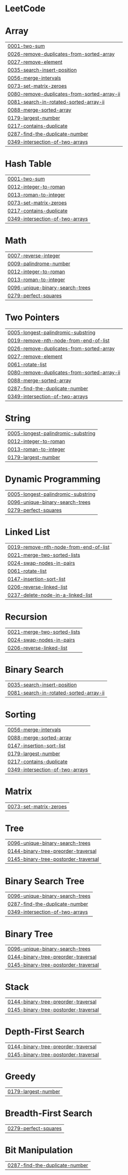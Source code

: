 # LeetCode


# Array
|  |
| ------- |
| [0001-two-sum](https://github.com/suditisarkar/LeetCode/tree/master/0001-two-sum) |
| [0026-remove-duplicates-from-sorted-array](https://github.com/suditisarkar/LeetCode/tree/master/0026-remove-duplicates-from-sorted-array) |
| [0027-remove-element](https://github.com/suditisarkar/LeetCode/tree/master/0027-remove-element) |
| [0035-search-insert-position](https://github.com/suditisarkar/LeetCode/tree/master/0035-search-insert-position) |
| [0056-merge-intervals](https://github.com/suditisarkar/LeetCode/tree/master/0056-merge-intervals) |
| [0073-set-matrix-zeroes](https://github.com/suditisarkar/LeetCode/tree/master/0073-set-matrix-zeroes) |
| [0080-remove-duplicates-from-sorted-array-ii](https://github.com/suditisarkar/LeetCode/tree/master/0080-remove-duplicates-from-sorted-array-ii) |
| [0081-search-in-rotated-sorted-array-ii](https://github.com/suditisarkar/LeetCode/tree/master/0081-search-in-rotated-sorted-array-ii) |
| [0088-merge-sorted-array](https://github.com/suditisarkar/LeetCode/tree/master/0088-merge-sorted-array) |
| [0179-largest-number](https://github.com/suditisarkar/LeetCode/tree/master/0179-largest-number) |
| [0217-contains-duplicate](https://github.com/suditisarkar/LeetCode/tree/master/0217-contains-duplicate) |
| [0287-find-the-duplicate-number](https://github.com/suditisarkar/LeetCode/tree/master/0287-find-the-duplicate-number) |
| [0349-intersection-of-two-arrays](https://github.com/suditisarkar/LeetCode/tree/master/0349-intersection-of-two-arrays) |
# Hash Table
|  |
| ------- |
| [0001-two-sum](https://github.com/suditisarkar/LeetCode/tree/master/0001-two-sum) |
| [0012-integer-to-roman](https://github.com/suditisarkar/LeetCode/tree/master/0012-integer-to-roman) |
| [0013-roman-to-integer](https://github.com/suditisarkar/LeetCode/tree/master/0013-roman-to-integer) |
| [0073-set-matrix-zeroes](https://github.com/suditisarkar/LeetCode/tree/master/0073-set-matrix-zeroes) |
| [0217-contains-duplicate](https://github.com/suditisarkar/LeetCode/tree/master/0217-contains-duplicate) |
| [0349-intersection-of-two-arrays](https://github.com/suditisarkar/LeetCode/tree/master/0349-intersection-of-two-arrays) |
# Math
|  |
| ------- |
| [0007-reverse-integer](https://github.com/suditisarkar/LeetCode/tree/master/0007-reverse-integer) |
| [0009-palindrome-number](https://github.com/suditisarkar/LeetCode/tree/master/0009-palindrome-number) |
| [0012-integer-to-roman](https://github.com/suditisarkar/LeetCode/tree/master/0012-integer-to-roman) |
| [0013-roman-to-integer](https://github.com/suditisarkar/LeetCode/tree/master/0013-roman-to-integer) |
| [0096-unique-binary-search-trees](https://github.com/suditisarkar/LeetCode/tree/master/0096-unique-binary-search-trees) |
| [0279-perfect-squares](https://github.com/suditisarkar/LeetCode/tree/master/0279-perfect-squares) |
# Two Pointers
|  |
| ------- |
| [0005-longest-palindromic-substring](https://github.com/suditisarkar/LeetCode/tree/master/0005-longest-palindromic-substring) |
| [0019-remove-nth-node-from-end-of-list](https://github.com/suditisarkar/LeetCode/tree/master/0019-remove-nth-node-from-end-of-list) |
| [0026-remove-duplicates-from-sorted-array](https://github.com/suditisarkar/LeetCode/tree/master/0026-remove-duplicates-from-sorted-array) |
| [0027-remove-element](https://github.com/suditisarkar/LeetCode/tree/master/0027-remove-element) |
| [0061-rotate-list](https://github.com/suditisarkar/LeetCode/tree/master/0061-rotate-list) |
| [0080-remove-duplicates-from-sorted-array-ii](https://github.com/suditisarkar/LeetCode/tree/master/0080-remove-duplicates-from-sorted-array-ii) |
| [0088-merge-sorted-array](https://github.com/suditisarkar/LeetCode/tree/master/0088-merge-sorted-array) |
| [0287-find-the-duplicate-number](https://github.com/suditisarkar/LeetCode/tree/master/0287-find-the-duplicate-number) |
| [0349-intersection-of-two-arrays](https://github.com/suditisarkar/LeetCode/tree/master/0349-intersection-of-two-arrays) |
# String
|  |
| ------- |
| [0005-longest-palindromic-substring](https://github.com/suditisarkar/LeetCode/tree/master/0005-longest-palindromic-substring) |
| [0012-integer-to-roman](https://github.com/suditisarkar/LeetCode/tree/master/0012-integer-to-roman) |
| [0013-roman-to-integer](https://github.com/suditisarkar/LeetCode/tree/master/0013-roman-to-integer) |
| [0179-largest-number](https://github.com/suditisarkar/LeetCode/tree/master/0179-largest-number) |
# Dynamic Programming
|  |
| ------- |
| [0005-longest-palindromic-substring](https://github.com/suditisarkar/LeetCode/tree/master/0005-longest-palindromic-substring) |
| [0096-unique-binary-search-trees](https://github.com/suditisarkar/LeetCode/tree/master/0096-unique-binary-search-trees) |
| [0279-perfect-squares](https://github.com/suditisarkar/LeetCode/tree/master/0279-perfect-squares) |
# Linked List
|  |
| ------- |
| [0019-remove-nth-node-from-end-of-list](https://github.com/suditisarkar/LeetCode/tree/master/0019-remove-nth-node-from-end-of-list) |
| [0021-merge-two-sorted-lists](https://github.com/suditisarkar/LeetCode/tree/master/0021-merge-two-sorted-lists) |
| [0024-swap-nodes-in-pairs](https://github.com/suditisarkar/LeetCode/tree/master/0024-swap-nodes-in-pairs) |
| [0061-rotate-list](https://github.com/suditisarkar/LeetCode/tree/master/0061-rotate-list) |
| [0147-insertion-sort-list](https://github.com/suditisarkar/LeetCode/tree/master/0147-insertion-sort-list) |
| [0206-reverse-linked-list](https://github.com/suditisarkar/LeetCode/tree/master/0206-reverse-linked-list) |
| [0237-delete-node-in-a-linked-list](https://github.com/suditisarkar/LeetCode/tree/master/0237-delete-node-in-a-linked-list) |
# Recursion
|  |
| ------- |
| [0021-merge-two-sorted-lists](https://github.com/suditisarkar/LeetCode/tree/master/0021-merge-two-sorted-lists) |
| [0024-swap-nodes-in-pairs](https://github.com/suditisarkar/LeetCode/tree/master/0024-swap-nodes-in-pairs) |
| [0206-reverse-linked-list](https://github.com/suditisarkar/LeetCode/tree/master/0206-reverse-linked-list) |
# Binary Search
|  |
| ------- |
| [0035-search-insert-position](https://github.com/suditisarkar/LeetCode/tree/master/0035-search-insert-position) |
| [0081-search-in-rotated-sorted-array-ii](https://github.com/suditisarkar/LeetCode/tree/master/0081-search-in-rotated-sorted-array-ii) |
# Sorting
|  |
| ------- |
| [0056-merge-intervals](https://github.com/suditisarkar/LeetCode/tree/master/0056-merge-intervals) |
| [0088-merge-sorted-array](https://github.com/suditisarkar/LeetCode/tree/master/0088-merge-sorted-array) |
| [0147-insertion-sort-list](https://github.com/suditisarkar/LeetCode/tree/master/0147-insertion-sort-list) |
| [0179-largest-number](https://github.com/suditisarkar/LeetCode/tree/master/0179-largest-number) |
| [0217-contains-duplicate](https://github.com/suditisarkar/LeetCode/tree/master/0217-contains-duplicate) |
| [0349-intersection-of-two-arrays](https://github.com/suditisarkar/LeetCode/tree/master/0349-intersection-of-two-arrays) |
# Matrix
|  |
| ------- |
| [0073-set-matrix-zeroes](https://github.com/suditisarkar/LeetCode/tree/master/0073-set-matrix-zeroes) |
# Tree
|  |
| ------- |
| [0096-unique-binary-search-trees](https://github.com/suditisarkar/LeetCode/tree/master/0096-unique-binary-search-trees) |
| [0144-binary-tree-preorder-traversal](https://github.com/suditisarkar/LeetCode/tree/master/0144-binary-tree-preorder-traversal) |
| [0145-binary-tree-postorder-traversal](https://github.com/suditisarkar/LeetCode/tree/master/0145-binary-tree-postorder-traversal) |
# Binary Search Tree
|  |
| ------- |
| [0096-unique-binary-search-trees](https://github.com/suditisarkar/LeetCode/tree/master/0096-unique-binary-search-trees) |
| [0287-find-the-duplicate-number](https://github.com/suditisarkar/LeetCode/tree/master/0287-find-the-duplicate-number) |
| [0349-intersection-of-two-arrays](https://github.com/suditisarkar/LeetCode/tree/master/0349-intersection-of-two-arrays) |
# Binary Tree
|  |
| ------- |
| [0096-unique-binary-search-trees](https://github.com/suditisarkar/LeetCode/tree/master/0096-unique-binary-search-trees) |
| [0144-binary-tree-preorder-traversal](https://github.com/suditisarkar/LeetCode/tree/master/0144-binary-tree-preorder-traversal) |
| [0145-binary-tree-postorder-traversal](https://github.com/suditisarkar/LeetCode/tree/master/0145-binary-tree-postorder-traversal) |
# Stack
|  |
| ------- |
| [0144-binary-tree-preorder-traversal](https://github.com/suditisarkar/LeetCode/tree/master/0144-binary-tree-preorder-traversal) |
| [0145-binary-tree-postorder-traversal](https://github.com/suditisarkar/LeetCode/tree/master/0145-binary-tree-postorder-traversal) |
# Depth-First Search
|  |
| ------- |
| [0144-binary-tree-preorder-traversal](https://github.com/suditisarkar/LeetCode/tree/master/0144-binary-tree-preorder-traversal) |
| [0145-binary-tree-postorder-traversal](https://github.com/suditisarkar/LeetCode/tree/master/0145-binary-tree-postorder-traversal) |
# Greedy
|  |
| ------- |
| [0179-largest-number](https://github.com/suditisarkar/LeetCode/tree/master/0179-largest-number) |
# Breadth-First Search
|  |
| ------- |
| [0279-perfect-squares](https://github.com/suditisarkar/LeetCode/tree/master/0279-perfect-squares) |
# Bit Manipulation
|  |
| ------- |
| [0287-find-the-duplicate-number](https://github.com/suditisarkar/LeetCode/tree/master/0287-find-the-duplicate-number) |